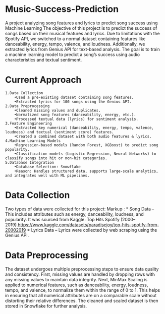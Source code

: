 # Music-Success-Prediction
A project analyzing song features and lyrics to predict song success using Machine Learning
The objective of this project is to predict the success of songs based on their musical features and lyrics. Due to limitations with the Spotify API, we switched to a normal dataset containing features like danceability, energy, tempo, valence, and loudness. Additionally, we extracted lyrics from Genius API for text-based analysis. The goal is to train a machine learning model to predict a song’s success using audio characteristics and textual sentiment.

# Current Approach
	1.Data Collection
	    •Used a pre-existing dataset containing song features.
	    •Extracted lyrics for 100 songs using the Genius API.
	2.Data Preprocessing
	    •Cleaned missing values and duplicates.
	    •Normalized song features (danceability, energy, etc.).
	    •Processed textual data (lyrics) for sentiment analysis.
	3.Feature Engineering
	    •Extracted key numerical (danceability, energy, tempo, valence, loudness) and textual (sentiment score) features.
	    •Created a combined dataset with both audio features & lyrics.
	4.Machine Learning Models
	    •Regression-based models (Random Forest, XGBoost) to predict song popularity.
	    •Classification models (Logistic Regression, Neural Networks) to classify songs into hit or non-hit categories.
	5.Database Integration
	    •Database Selection: Snowflake
	    •Reason: Handles structured data, supports large-scale analytics, and integrates well with ML pipelines.
     
# Data Collection 
Two types of data were collected for this project:
 Markup : * Song Data – This includes attributes such as energy, danceability, loudness, and popularity. It was sourced from Kaggle: Top Hits Spotify (2000–2019).https://www.kaggle.com/datasets/paradisejoy/top-hits-spotify-from-20002019
 	  * Lyrics Data – Lyrics were collected by web scraping using the Genius API.

# Data Preprocessing 
The dataset undergoes multiple preprocessing steps to ensure data quality and consistency. First, missing values are handled by dropping rows with any missing values to maintain data integrity. Next, MinMax Scaling is applied to numerical features, such as danceability, energy, loudness, tempo, and valence, to normalize them within the range of 0 to 1. This helps in ensuring that all numerical attributes are on a comparable scale without distorting their relative differences. The cleaned and scaled dataset is then stored in Snowflake for further analysis.
